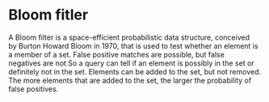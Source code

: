 # Bloom fitler

A Bloom filter is a space-efficient probabilistic data structure,
conceived by Burton Howard Bloom in 1970,
that is used to test whether an element is a member of a set.
False positive matches are possible, but false negatives are not
So a query can tell if an element is possibly in the set or definitely not in the set.
Elements can be added to the set, but not removed.
The more elements that are added to the set,
the larger the probability of false positives.